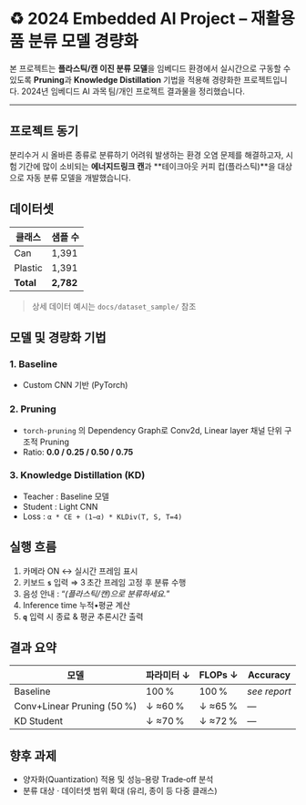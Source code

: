 # ♻️ 2024 Embedded AI Project – 재활용품 분류 모델 경량화

본 프로젝트는 **플라스틱/캔 이진 분류 모델**을 임베디드 환경에서 실시간으로 구동할 수 있도록 **Pruning**과 **Knowledge Distillation** 기법을 적용해 경량화한 프로젝트입니다. 2024년 임베디드 AI 과목 팀/개인 프로젝트 결과물을 정리했습니다.

---

## 프로젝트 동기

분리수거 시 올바른 종류로 분류하기 어려워 발생하는 환경 오염 문제를 해결하고자, 시험 기간에 많이 소비되는 **에너지드링크 캔**과 \*\*테이크아웃 커피 컵(플라스틱)\*\*을 대상으로 자동 분류 모델을 개발했습니다.

## 데이터셋

| 클래스       | 샘플 수      |
| --------- | --------- |
| Can       | 1,391     |
| Plastic   | 1,391     |
| **Total** | **2,782** |

> 상세 데이터 예시는 `docs/dataset_sample/` 참조

## 모델 및 경량화 기법

### 1. Baseline

* Custom CNN 기반 (PyTorch)

### 2. Pruning

* `torch-pruning` 의 Dependency Graph로 Conv2d, Linear layer 채널 단위 구조적 Pruning
* Ratio: **0.0 / 0.25 / 0.50 / 0.75**

### 3. Knowledge Distillation (KD)

* Teacher : Baseline 모델
* Student : Light CNN
* Loss : `α * CE + (1−α) * KLDiv(T, S, T=4)`

## 실행 흐름

1. 카메라 ON ↔ 실시간 프레임 표시
2. 키보드 **`s`** 입력 ⇒ 3 초간 프레임 고정 후 분류 수행
3. 음성 안내 : “*(플라스틱/캔)으로 분류하세요.*”
4. Inference time 누적•평균 계산
5. **`q`** 입력 시 종료 & 평균 추론시간 출력


## 결과 요약

| 모델                         | 파라미터 ↓  | FLOPs ↓ | Accuracy     |
| -------------------------- | ------- | ------- | ------------ |
| Baseline                   | 100 %   | 100 %   | *see report* |
| Conv+Linear Pruning (50 %) | ↓ ≈60 % | ↓ ≈65 % | —            |
| KD Student                 | ↓ ≈70 % | ↓ ≈72 % | —            |


## 향후 과제

* 양자화(Quantization) 적용 및 성능‑용량 Trade‑off 분석
* 분류 대상 · 데이터셋 범위 확대 (유리, 종이 등 다중 클래스)
